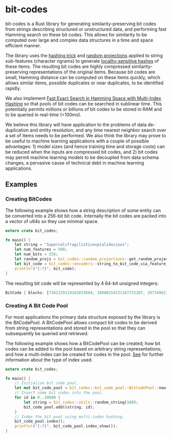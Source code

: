 # bit-codes

bit-codes is a Rust library for generating similarity-preserving bit codes from strings describing structured or unstructured data, and performing fast Hamming search on these bit codes. This allows for similarity to be computed over large and complex data structures in a time and space efficient manner.

The library uses the [hashing trick](https://en.wikipedia.org/wiki/Feature_hashing) and [random projections](https://en.wikipedia.org/wiki/Random_projection) applied to string sub-features (character ngrams) to generate [locality-sensitive hashes](https://en.wikipedia.org/wiki/Locality-sensitive_hashing) of these items. The resulting bit codes are highly compressed similarity-preserving representations of the original items. Because bit codes are small, Hamming distance can be computed on these items quickly, which allows similar items, possible duplicates or near duplicates, to be identified rapidly.

We also implement [Fast Exact Search in Hamming Space with Multi-Index Hashing](http://arxiv.org/pdf/1307.2982.pdf) so that pools of bit codes can be searched in sublinear time. This potentially permits millions or billions of bit codes to be stored in RAM and to be queried in real-time (<100ms).

We believe this library will have application to the problems of data de-duplication and entity resolution, and any time nearest neighbor search over a set of items needs to be performed. We also think the library may prove to be useful to machine learning applications with a couple of possible advantages: 1) model sizes (and hence training time and storage costs) can be reduced when the inputs are compressed bit codes, and 2) bit codes may permit machine learning models to be decoupled from data schema changes, a pervasive cause of technical debt in machine learning applications.

## Examples

### Creating BitCodes

The following example shows how a string description of some entity can be converted into a 256-bit bit code. Internally the bit codes are packed into a vector of u64s so they use minimal space.

```rust
extern crate bit_codes;

fn main() {
    let string = "Supercalifragilisticexpialidocious";
    let num_features = 500;
    let num_bits = 256;
    let random_projs = bit_codes::random_projections::get_random_projections(num_features, num_bits);
    let bit_code = bit_codes::encoders::string_to_bit_code_via_feature_vector(&string, &random_projs);
    println!("{:?}", bit_code);
}

```

The resulting bit code will be represented by 4 64-bit unsigned integers:

```rust
BitCode { blocks: [7362129119163033604, 18080254231187725207, 2073496217670817622, 15739700542835670175], nbits: 256 }
```

### Creating A Bit Code Pool

For most applications the primary data structure exposed by the library is the BitCodePool. A BitCodePool allows compact bit codes to be derived from string representations and stored in the pool so that they can subsequently be queried and retrieved.

The following example shows how a BitCodePool can be created; how bit codes can be added to the pool based on arbitrary string representations; and how a multi-index can be created for codes in the pool. [See](http://arxiv.org/pdf/1307.2982.pdf) for further information about the type of index used.

```rust
extern crate bit_codes;

fn main() {
    // Initialize bit code pool.
    let mut bit_code_pool = bit_codes::bit_code_pool::BitCodePool::new(256, 1000);
    // Insert some bit codes into the pool.
    for id in 0..10000 {
        let string = bit_codes::utils::random_string(100);
        bit_code_pool.add(&string, id);
    }
    // Index the bit pool using multi-index hashing.
    bit_code_pool.index();
    println!("{:?}", bit_code_pool.index_show());
}
```
